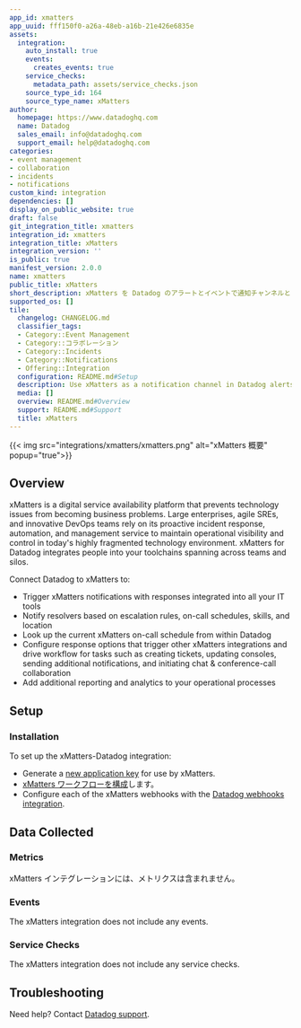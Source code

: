 ```yaml
---
app_id: xmatters
app_uuid: fff150f0-a26a-48eb-a16b-21e426e6835e
assets:
  integration:
    auto_install: true
    events:
      creates_events: true
    service_checks:
      metadata_path: assets/service_checks.json
    source_type_id: 164
    source_type_name: xMatters
author:
  homepage: https://www.datadoghq.com
  name: Datadog
  sales_email: info@datadoghq.com
  support_email: help@datadoghq.com
categories:
- event management
- collaboration
- incidents
- notifications
custom_kind: integration
dependencies: []
display_on_public_website: true
draft: false
git_integration_title: xmatters
integration_id: xmatters
integration_title: xMatters
integration_version: ''
is_public: true
manifest_version: 2.0.0
name: xmatters
public_title: xMatters
short_description: xMatters を Datadog のアラートとイベントで通知チャンネルとして使用。
supported_os: []
tile:
  changelog: CHANGELOG.md
  classifier_tags:
  - Category::Event Management
  - Category::コラボレーション
  - Category::Incidents
  - Category::Notifications
  - Offering::Integration
  configuration: README.md#Setup
  description: Use xMatters as a notification channel in Datadog alerts and events.
  media: []
  overview: README.md#Overview
  support: README.md#Support
  title: xMatters
---
```


<!--  SOURCED FROM https://github.com/DataDog/integrations-internal-core -->
{{< img src="integrations/xmatters/xmatters.png" alt="xMatters 概要" popup="true">}}

## Overview

xMatters is a digital service availability platform that prevents technology issues from becoming business problems. Large enterprises, agile SREs, and innovative DevOps teams rely on its proactive incident response, automation, and management service to maintain operational visibility and control in today's highly fragmented technology environment. xMatters for Datadog integrates people into your toolchains spanning across teams and silos.

Connect Datadog to xMatters to:

- Trigger xMatters notifications with responses integrated into all your IT tools
- Notify resolvers based on escalation rules, on-call schedules, skills, and location
- Look up the current xMatters on-call schedule from within Datadog
- Configure response options that trigger other xMatters integrations and drive workflow for tasks such as creating tickets, updating consoles, sending additional notifications, and initiating chat & conference-call collaboration
- Add additional reporting and analytics to your operational processes

## Setup

### Installation

To set up the xMatters-Datadog integration:

- Generate a [new application key][1] for use by xMatters.
- [xMatters ワークフローを構成][2]します。
- Configure each of the xMatters webhooks with the [Datadog webhooks integration][3].

## Data Collected

### Metrics

xMatters インテグレーションには、メトリクスは含まれません。

### Events

The xMatters integration does not include any events.

### Service Checks

The xMatters integration does not include any service checks.

## Troubleshooting

Need help? Contact [Datadog support][4].

[1]: https://app.datadoghq.com/organization-settings/api-keys
[2]: https://help.xmatters.com/integrations/#cshid=DATADOG
[3]: https://app.datadoghq.com/account/settings#integrations/webhooks
[4]: https://docs.datadoghq.com/ja/help/